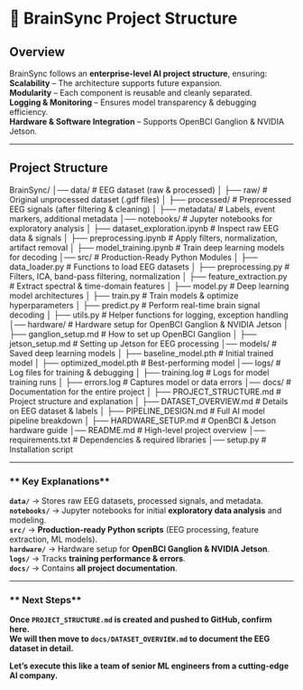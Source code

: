 # 📂 BrainSync Project Structure

## Overview  
BrainSync follows an **enterprise-level AI project structure**, ensuring:  
**Scalability** – The architecture supports future expansion.  
**Modularity** – Each component is reusable and cleanly separated.  
**Logging & Monitoring** – Ensures model transparency & debugging efficiency.  
**Hardware & Software Integration** – Supports OpenBCI Ganglion & NVIDIA Jetson.  

---

## **Project Structure**
BrainSync/ │── data/ # EEG dataset (raw & processed) │ ├── raw/ # Original unprocessed dataset (.gdf files) │ ├── processed/ # Preprocessed EEG signals (after filtering & cleaning) │ ├── metadata/ # Labels, event markers, additional metadata │── notebooks/ # Jupyter notebooks for exploratory analysis │ ├── dataset_exploration.ipynb # Inspect raw EEG data & signals │ ├── preprocessing.ipynb # Apply filters, normalization, artifact removal │ ├── model_training.ipynb # Train deep learning models for decoding │── src/ # Production-Ready Python Modules │ ├── data_loader.py # Functions to load EEG datasets │ ├── preprocessing.py # Filters, ICA, band-pass filtering, normalization │ ├── feature_extraction.py # Extract spectral & time-domain features │ ├── model.py # Deep learning model architectures │ ├── train.py # Train models & optimize hyperparameters │ ├── predict.py # Perform real-time brain signal decoding │ ├── utils.py # Helper functions for logging, exception handling │── hardware/ # Hardware setup for OpenBCI Ganglion & NVIDIA Jetson │ ├── ganglion_setup.md # How to set up OpenBCI Ganglion │ ├── jetson_setup.md # Setting up Jetson for EEG processing │── models/ # Saved deep learning models │ ├── baseline_model.pth # Initial trained model │ ├── optimized_model.pth # Best-performing model │── logs/ # Log files for training & debugging │ ├── training.log # Logs for model training runs │ ├── errors.log # Captures model or data errors │── docs/ # Documentation for the entire project │ ├── PROJECT_STRUCTURE.md # Project structure and explanation │ ├── DATASET_OVERVIEW.md # Details on EEG dataset & labels │ ├── PIPELINE_DESIGN.md # Full AI model pipeline breakdown │ ├── HARDWARE_SETUP.md # OpenBCI & Jetson hardware guide │── README.md # High-level project overview │── requirements.txt # Dependencies & required libraries │── setup.py # Installation script



---

### ** Key Explanations**
 **`data/`** → Stores raw EEG datasets, processed signals, and metadata.  
 **`notebooks/`** → Jupyter notebooks for initial **exploratory data analysis** and modeling.  
 **`src/`** → **Production-ready Python scripts** (EEG processing, feature extraction, ML models).  
 **`hardware/`** → Hardware setup for **OpenBCI Ganglion & NVIDIA Jetson**.  
 **`logs/`** → Tracks **training performance & errors**.  
 **`docs/`** → Contains **all project documentation**.  

---

### ** Next Steps**
 **Once `PROJECT_STRUCTURE.md` is created and pushed to GitHub, confirm here.**  
 **We will then move to `docs/DATASET_OVERVIEW.md` to document the EEG dataset in detail.**  

 **Let’s execute this like a team of senior ML engineers from a cutting-edge AI company.**
